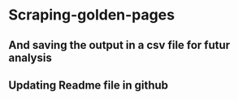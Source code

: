 
# Scraping-golden-pages
## And saving the output in a csv file for futur analysis
## Updating Readme file in github
